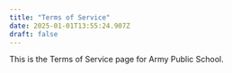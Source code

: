 ```yaml
---
title: "Terms of Service"
date: 2025-01-01T13:55:24.907Z
draft: false
---
```


This is the Terms of Service page for Army Public School.
